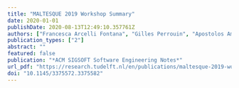 ```yaml
---
title: "MALTESQUE 2019 Workshop Summary"
date: 2020-01-01
publishDate: 2020-08-13T12:49:10.357761Z
authors: ["Francesca Arcelli Fontana", "Gilles Perrouin", "Apostolos Ampatzoglou", "Mathieu Archer", "Bartosz Walter", "Maxime Cordy", "Fabio Palomba", "Xavier Devroey"]
publication_types: ["2"]
abstract: ""
featured: false
publication: "*ACM SIGSOFT Software Engineering Notes*"
url_pdf: "https://research.tudelft.nl/en/publications/maltesque-2019-workshop-summary"
doi: "10.1145/3375572.3375582"
---
```

